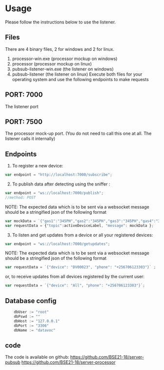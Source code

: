 # Usage
Please follow the instructions below to use the listener.

## Files
There are 4 binary files, 2 for windows and 2 for linux.
1. processor-win.exe (processor mockup on windows)
2. processor (processor mockup on linux)
3. pubsub-listener-win.exe (the listener on windows)
4. pubsub-listener (the listener on linux)
Execute both files for your operating system and use the following endpoints to make requests

## PORT: 7000
The listener port
## PORT: 7500
The processor mock-up port. 
(You do not need to call this one at all. The listener calls it internally)

## Endpoints
1. To register a new device:
```javascript
var endpoint = "http://localhost:7000/subscribe";
```
2. To publish data after detecting using the sniffer :
```javascript
var endpoint = "ws://localhost:7000/publish"; 
//method: POST
```
NOTE: The expected data which is to be sent via a websocket message should be a stringified json of the following format
```javascript
var mockData = `{"gas1":"345PH","gas2":"345PH","gas3":"345PH","gas4":"345PH","gas5":"345PH","gas6":"345PH"}`;
var requestData = {"topic":activeDeviceLabel, "message": mockData };  
```
3. To listen and get updates from a device or all your registered devices:
```javascript
var endpoint = "ws://localhost:7000/getupdates"; 
```
NOTE: The expected data which is to be sent via a websocket message should be a stringified json of the following format
```javascript
var requestData = `{"device": "DV00023", "phone": "+256706123303"}` ;
```

or, to receive updates from all devices registered by the current user:
```javascript
var requestData = `{"device": "All", "phone": "+256706123303"}`;
```

## Database config
```go
    dbUser := "root"
	dbPswd := ""
	dbHost := "127.0.0.1"
	dbPort := "3306"
	dbName := "datavoc"
```

## code
The code is available on github:
https://github.com/BSE21-18/server-pubsub
https://github.com/BSE21-18/server-processor






